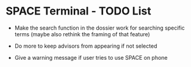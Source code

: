 # SPACE Terminal - TODO List

- Make the search function in the dossier work for searching specific terms (maybe also rethink the framing of that feature)

- Do more to keep advisors from appearing if not selected

- Give a warning message if user tries to use SPACE on phone